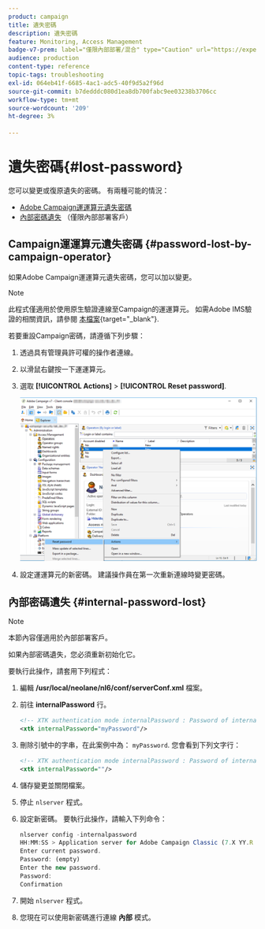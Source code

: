 ```yaml
---
product: campaign
title: 遺失密碼
description: 遺失密碼
feature: Monitoring, Access Management
badge-v7-prem: label="僅限內部部署/混合" type="Caution" url="https://experienceleague.adobe.com/docs/campaign-classic/using/installing-campaign-classic/architecture-and-hosting-models/hosting-models-lp/hosting-models.html?lang=zh-Hant" tooltip="僅適用於內部部署和混合部署"
audience: production
content-type: reference
topic-tags: troubleshooting
exl-id: 064eb41f-6685-4ac1-adc5-40f9d5a2f96d
source-git-commit: b7dedddc080d1ea8db700fabc9ee03238b3706cc
workflow-type: tm+mt
source-wordcount: '209'
ht-degree: 3%

---
```


# 遺失密碼{#lost-password}



您可以變更或復原遺失的密碼。
有兩種可能的情況：

* [Adobe Campaign運運算元遺失密碼](#password-lost-by-campaign-operator)
* [內部密碼遺失](#internal-password-lost) （僅限內部部署客戶）

## Campaign運運算元遺失密碼 {#password-lost-by-campaign-operator}

如果Adobe Campaign運運算元遺失密碼，您可以加以變更。

>[!NOTE]
>
>此程式僅適用於使用原生驗證連線至Campaign的運運算元。 如需Adobe IMS驗證的相關資訊，請參閱 [本檔案](https://helpx.adobe.com/ie/manage-account/using/change-or-reset-password.html){target="_blank"}.

若要重設Campaign密碼，請遵循下列步驟：

1. 透過具有管理員許可權的操作者連線。
1. 以滑鼠右鍵按一下運運算元。
1. 選取 **[!UICONTROL Actions]** > **[!UICONTROL Reset password]**.

   ![](assets/operator-passwd.png)

1. 設定運運算元的新密碼。 建議操作員在第一次重新連線時變更密碼。

## 內部密碼遺失 {#internal-password-lost}

>[!NOTE]
>
>本節內容僅適用於內部部署客戶。

如果內部密碼遺失，您必須重新初始化它。

要執行此操作，請套用下列程式：

1. 編輯 **/usr/local/neolane/nl6/conf/serverConf.xml** 檔案。

1. 前往 **internalPassword** 行。

   ```xml
   <!-- XTK authentication mode internalPassword : Password of internal account -->
   <xtk internalPassword="myPassword"/>
   ```

1. 刪除引號中的字串，在此案例中為： `myPassword`. 您會看到下列文字行：

   ```xml
   <!-- XTK authentication mode internalPassword : Password of internal account -->
   <xtk internalPassword=""/>
   ```

1. 儲存變更並關閉檔案。

1. 停止 `nlserver` 程式。

1. 設定新密碼。 要執行此操作，請輸入下列命令：

   ```javascript
   nlserver config -internalpassword
   HH:MM:SS > Application server for Adobe Campaign Classic (7.X YY.R build XXX@SHA1) of DD/MM/YYYY
   Enter current password.
   Password: (empty)
   Enter the new password.
   Password: 
   Confirmation 
   ```

1. 開始 `nlserver` 程式。

1. 您現在可以使用新密碼進行連線 **內部** 模式。
